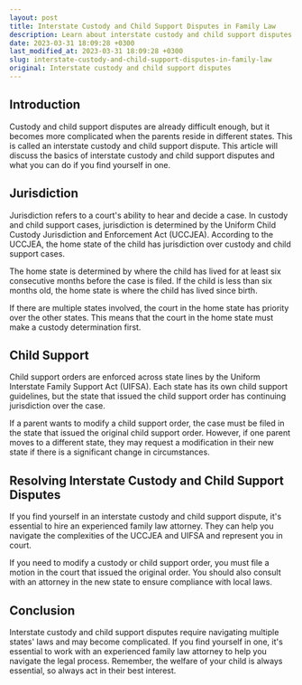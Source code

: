 ```yaml
---
layout: post
title: Interstate Custody and Child Support Disputes in Family Law
description: Learn about interstate custody and child support disputes in family law and what to do if you find yourself in one.
date: 2023-03-31 18:09:28 +0300
last_modified_at: 2023-03-31 18:09:28 +0300
slug: interstate-custody-and-child-support-disputes-in-family-law
original: Interstate custody and child support disputes
---
```

## Introduction

Custody and child support disputes are already difficult enough, but it becomes more complicated when the parents reside in different states. This is called an interstate custody and child support dispute. This article will discuss the basics of interstate custody and child support disputes and what you can do if you find yourself in one.

## Jurisdiction

Jurisdiction refers to a court's ability to hear and decide a case. In custody and child support cases, jurisdiction is determined by the Uniform Child Custody Jurisdiction and Enforcement Act (UCCJEA). According to the UCCJEA, the home state of the child has jurisdiction over custody and child support cases. 

The home state is determined by where the child has lived for at least six consecutive months before the case is filed. If the child is less than six months old, the home state is where the child has lived since birth. 

If there are multiple states involved, the court in the home state has priority over the other states. This means that the court in the home state must make a custody determination first.

## Child Support

Child support orders are enforced across state lines by the Uniform Interstate Family Support Act (UIFSA). Each state has its own child support guidelines, but the state that issued the child support order has continuing jurisdiction over the case. 

If a parent wants to modify a child support order, the case must be filed in the state that issued the original child support order. However, if one parent moves to a different state, they may request a modification in their new state if there is a significant change in circumstances.

## Resolving Interstate Custody and Child Support Disputes

If you find yourself in an interstate custody and child support dispute, it's essential to hire an experienced family law attorney. They can help you navigate the complexities of the UCCJEA and UIFSA and represent you in court.

If you need to modify a custody or child support order, you must file a motion in the court that issued the original order. You should also consult with an attorney in the new state to ensure compliance with local laws.

## Conclusion

Interstate custody and child support disputes require navigating multiple states' laws and may become complicated. If you find yourself in one, it's essential to work with an experienced family law attorney to help you navigate the legal process. Remember, the welfare of your child is always essential, so always act in their best interest.